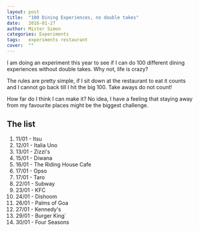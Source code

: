 ```yaml
---
layout: post
title:  "100 Dining Experiences, no double takes"
date:   2016-01-27
author: Mister Simon
categories: Experiments
tags:	experiments restaurant
cover:  ""
---
```


I am doing an experiment this year to see if I can do 100 different dining experiences without double takes. Why not, life is crazy? 

The rules are pretty simple, if I sit down at the restaurant to eat it counts and I cannot go back till I hit the big 100. Take aways do not count!

How far do I think I can make it? No idea, I have a feeling that staying away from my favourite places might be the biggest challenge.

## The list 

1. 11/01 - Itsu
2. 12/01 - Italia Uno
3. 13/01 - Zizzi's
4. 15/01 - Diwana
5. 16/01 - The Riding House Cafe
6. 17/01 - Opso
7. 17/01 - Taro
9. 22/01 - Subway
10. 23/01 - KFC
12. 24/01 - Dishoom
13. 26/01 - Palms of Goa
14. 27/01 - Kennedy's
15. 29/01 - Burger King`
16. 30/01 - Four Seasons
